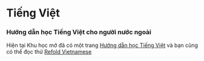 # Tiếng Việt

### Hướng dẫn học Tiếng Việt cho người nước ngoài
Hiện tại Khu học mở đã có một trang [Hướng dẫn học Tiếng Việt](https://daihocmo.github.io/learn-vietnamese/) và bạn cũng có thể đọc thử [Refold Vietnamese](https://refold.link/vietnamese)